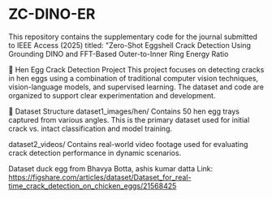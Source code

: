 # ZC-DINO-ER
This repository contains the supplementary code for the journal submitted to IEEE Access (2025) titled: "Zero-Shot Eggshell Crack Detection Using Grounding DINO and FFT-Based Outer-to-Inner Ring Energy Ratio

🥚 Hen Egg Crack Detection Project
This project focuses on detecting cracks in hen eggs using a combination of traditional computer vision techniques, vision-language models, and supervised learning. The dataset and code are organized to support clear experimentation and development.

📂 Dataset Structure
dataset1_images/hen/
Contains 50 hen egg trays captured from various angles. This is the primary dataset used for initial crack vs. intact classification and model training.

dataset2_videos/
Contains real-world video footage used for evaluating crack detection performance in dynamic scenarios.

Dataset duck egg from  Bhavya Botta, ashis kumar datta Link: https://figshare.com/articles/dataset/Dataset_for_real-time_crack_detection_on_chicken_eggs/21568425
